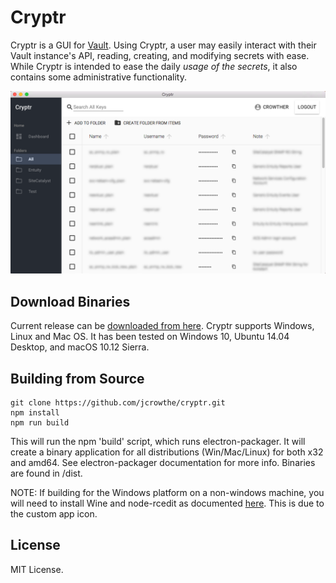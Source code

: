 # Cryptr
Cryptr is a GUI for [Vault](https://www.vaultproject.io/). Using Cryptr, a user may easily interact with their Vault instance's API, reading, creating, and modifying secrets with ease. While Cryptr is intended to ease the daily *usage of the secrets*, it also contains some administrative functionality.

![alt text](app/images/cryptr-demo.png "Cryptr")

Download Binaries
-----------------

Current release can be [downloaded from here](https://github.com/jcrowthe/cryptr/releases).
Cryptr supports Windows, Linux and Mac OS. It has been tested on Windows 10, Ubuntu 14.04 Desktop, and macOS 10.12 Sierra.


Building from Source
-----------------

```
git clone https://github.com/jcrowthe/cryptr.git
npm install
npm run build
```

This will run the npm 'build' script, which runs electron-packager. It will create a binary application for all distributions (Win/Mac/Linux) for both x32 and amd64. See electron-packager documentation for more info. Binaries are found in /dist.

NOTE: If building for the Windows platform on a non-windows machine, you will need to install Wine and node-rcedit as documented [here](https://www.npmjs.com/package/electron-packager#building-windows-apps-from-non-windows-platforms). This is due to the custom app icon.


License
-------

MIT License.

